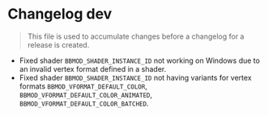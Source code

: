 # Changelog dev
> This file is used to accumulate changes before a changelog for a release is created.

* Fixed shader `BBMOD_SHADER_INSTANCE_ID` not working on Windows due to an invalid vertex format defined in a shader.
* Fixed shader `BBMOD_SHADER_INSTANCE_ID` not having variants for vertex formats `BBMOD_VFORMAT_DEFAULT_COLOR`, `BBMOD_VFORMAT_DEFAULT_COLOR_ANIMATED`, `BBMOD_VFORMAT_DEFAULT_COLOR_BATCHED`.
